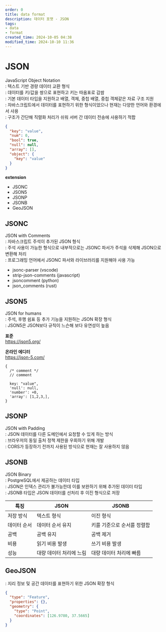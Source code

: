 ```yaml
---
order: 0
title: data format
description: 데이터 포맷 - JSON
tags:
- data
- format
created_time: 2024-10-05 04:38
modified_time: 2024-10-10 11:36
---
```


# JSON
JavaScript Object Notation  
: 텍스트 기반 경량 데이터 교환 형식  
: 데이터를 키/값을 쌍으로 표현하고 키는 따옴표로 감쌈  
: 기본 데이터 타입을 지원하고 배열, 객체, 중첩 배열, 중첩 객체같은 자료 구조 지원  
: 자바스크립트에서 데이터를 표현하기 위한 형식이었으나 현재는 다양한 언어와 환경에서 사용  
: 구조가 간단해 직렬화 처리가 쉬워 서버 간 데이터 전송에 사용하기 적합  

```json
{
  "key": "value",
  "num": 0,
  "bool": true,
  "null": null,
  "array": [],
  "object": {
    "key": "value"
  }
}
```


**extension**
- JSONC
- JSON5
- JSONP
- JSONB 
- GeoJSON



## JSONC
JSON with Comments  
: 자바스크립트 주석이 추가된 JSON 형식  
: 주석 사용이 가능한 형식으로 내부적으로는 JSONC 파서가 주석을 삭제해 JSON으로 변환해 처리  
: 프로그래밍 언어에서 JSONC 파서와 라이브러리를 지원해야 사용 가능  

- jsonc-parser (vscode)
- strip-json-comments (javascript)
- jsoncomment (python)
- json_comments (rust)



## JSON5
JSON for humans  
: 주석, 후행 쉼표 등 추가 기능을 지원하는 JSON 확장 형식  
: JSON5은 JSON보다 규칙이 느슨해 보다 유연성이 높음  

**표준**  
https://json5.org/

**온라인 에디터**  
https://json-5.com/


```
{
  /* comment */
  // comment 

  key: "value",
  'null': null,
  'number': +0,
  'array': [1,2,3,],
}
```



## JSONP
JSON with Padding  
: JSON 데이터를 다른 도메인에서 요청할 수 있게 하는 방식  
: 브라우저의 동일 출처 정책 제한을 우회하기 위해 개발  
: CORS가 등장하기 전까지 사용된 방식으로 현재는 잘 사용하지 않음  



## JSONB
JSON Binary  
: PostgreSQL에서 제공하는 데이터 타입  
: JSON은 인덱스 관리가 불가능한데 이를 보완하기 위해 추가된 데이터 타입  
: JSONB 타입은 JSON 데이터를 선처리 후 이진 형식으로 저장  

특징 | JSON | JSONB
---|---|---
저장 방식 | 텍스트 형식 | 이진 형식
데이터 순서 | 데이터 순서 유지 | 키를 기준으로 순서를 정렬함
공백 | 공백 유지 | 공백 제거
비용 | 읽기 비용 발생 | 쓰기 비용 발생
성능 | 대량 데이터 처리에 느림 | 대량 데이터 처리에 빠름



## GeoJSON
: 지리 정보 및 공간 데이터를 표현하기 위한 JSON 확장 형식  

```json
{
  "type": "Feature",
  "properties": {},
  "geometry": {
    "type": "Point",
    "coordinates": [126.9780, 37.5665]
  }
}
```